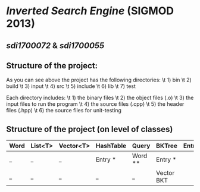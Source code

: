 # ***Inverted Search Engine*** (SIGMOD 2013)
## *sdi1700072* & *sdi1700055*

## Structure of the project:
As you can see above the project has the following directories:
\t 1) bin
\t 2) build
\t 3) input
\t 4) src
\t 5) include
\t 6) lib
\t 7) test

Each directory includes:
\t 1) the binary files
\t 2) the object files (.o)
\t 3) the input files to run the program
\t 4) the source files (.cpp)
\t 5) the header files (.hpp)
\t 6) the source files for unit-testing

## Structure of the project (on level of classes)

   Word   |List\<T\> |Vector\<T\>| HashTable |   Query  |   BKTree  | EntryList |  Index
--------- | -------- | --------- | --------- | -------- | --------- | --------- | --------
    _	  |     _    |     _     |  Entry *  |  Word ** |   Entry * |
    _     |     _    |     _     |     _     |     _    |Vector BKT |            | ----
